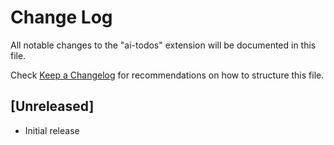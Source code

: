 # Change Log

All notable changes to the "ai-todos" extension will be documented in this file.

Check [Keep a Changelog](http://keepachangelog.com/) for recommendations on how to structure this file.

## [Unreleased]

- Initial release